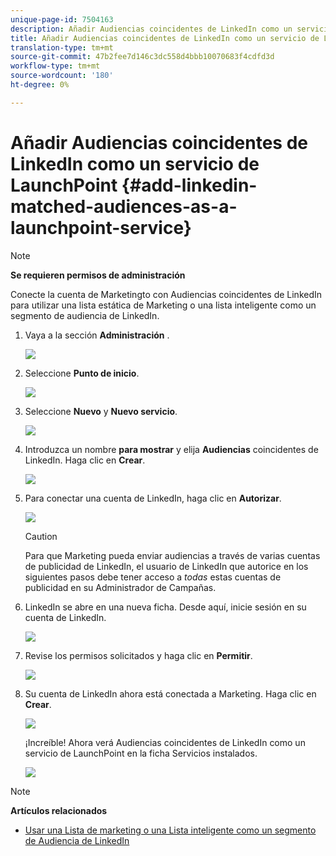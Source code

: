 ```yaml
---
unique-page-id: 7504163
description: Añadir Audiencias coincidentes de LinkedIn como un servicio de LaunchPoint - Documentos de marketing - Documentación del producto
title: Añadir Audiencias coincidentes de LinkedIn como un servicio de LaunchPoint
translation-type: tm+mt
source-git-commit: 47b2fee7d146c3dc558d4bbb10070683f4cdfd3d
workflow-type: tm+mt
source-wordcount: '180'
ht-degree: 0%

---
```



# Añadir Audiencias coincidentes de LinkedIn como un servicio de LaunchPoint {#add-linkedin-matched-audiences-as-a-launchpoint-service}

>[!NOTE]
>
>**Se requieren permisos de administración**

Conecte la cuenta de Marketingto con Audiencias coincidentes de LinkedIn para utilizar una lista estática de Marketing o una lista inteligente como un segmento de audiencia de LinkedIn.

1. Vaya a la sección **Administración** .

   ![](assets/admin.png)

1. Seleccione **Punto de inicio**.

   ![](assets/image2014-12-5-14-3a35-3a27.png)

1. Seleccione **Nuevo** y **Nuevo servicio**.

   ![](assets/image2014-12-5-14-3a37-3a33.png)

1. Introduzca un nombre **para mostrar** y elija **Audiencias** coincidentes de LinkedIn. Haga clic en **Crear**.

   ![](assets/image2018-2-23-14-3a25-3a39.png)

1. Para conectar una cuenta de LinkedIn, haga clic en **Autorizar**.

   ![](assets/authorizeaccount.png)

   >[!CAUTION]
   >
   >Para que Marketing pueda enviar audiencias a través de varias cuentas de publicidad de LinkedIn, el usuario de LinkedIn que autorice en los siguientes pasos debe tener acceso a *todas* estas cuentas de publicidad en su Administrador de Campañas.

1. LinkedIn se abre en una nueva ficha. Desde aquí, inicie sesión en su cuenta de LinkedIn.

   ![](assets/image2018-2-23-14-3a32-3a20.png)

1. Revise los permisos solicitados y haga clic en **Permitir**.

   ![](assets/li-permissions.png)

1. Su cuenta de LinkedIn ahora está conectada a Marketing. Haga clic en **Crear**.

   ![](assets/image2018-2-23-14-3a35-3a55.png)

   ¡Increíble! Ahora verá Audiencias coincidentes de LinkedIn como un servicio de LaunchPoint en la ficha Servicios instalados.

   ![](assets/bartholomew2.png)

>[!NOTE]
>
>**Artículos relacionados**
>
>* [Usar una Lista de marketing o una Lista inteligente como un segmento de Audiencia de LinkedIn](../../../product-docs/demand-generation/social/social-functions/use-a-marketo-list-or-smart-list-as-a-linkedin-audience-segment.md)

>



